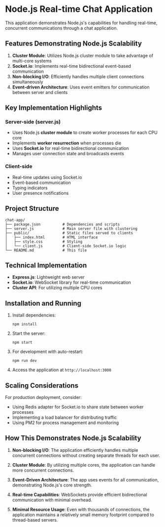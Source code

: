 # Node.js Real-time Chat Application

This application demonstrates Node.js's capabilities for handling real-time, concurrent communications through a chat application.

## Features Demonstrating Node.js Scalability

1. **Cluster Module**: Utilizes Node.js cluster module to take advantage of multi-core systems
2. **Socket.io**: Implements real-time bidirectional event-based communication
3. **Non-blocking I/O**: Efficiently handles multiple client connections simultaneously
4. **Event-driven Architecture**: Uses event emitters for communication between server and clients

## Key Implementation Highlights

### Server-side (server.js)
- Uses Node.js **cluster module** to create worker processes for each CPU core
- Implements **worker resurrection** when processes die
- Uses **Socket.io** for real-time bidirectional communication
- Manages user connection state and broadcasts events

### Client-side
- Real-time updates using Socket.io
- Event-based communication
- Typing indicators
- User presence notifications

## Project Structure

```
chat-app/
├── package.json          # Dependencies and scripts
├── server.js             # Main server file with clustering
├── public/               # Static files served to clients
│   ├── index.html        # HTML interface
│   ├── style.css         # Styling
│   └── client.js         # Client-side Socket.io logic
└── README.md             # This file
```

## Technical Implementation

- **Express.js**: Lightweight web server
- **Socket.io**: WebSocket library for real-time communication
- **Cluster API**: For utilizing multiple CPU cores

## Installation and Running

1. Install dependencies:
   ```
   npm install
   ```

2. Start the server:
   ```
   npm start
   ```

3. For development with auto-restart:
   ```
   npm run dev
   ```

4. Access the application at `http://localhost:3000`

## Scaling Considerations

For production deployment, consider:
- Using Redis adapter for Socket.io to share state between worker processes
- Implementing a load balancer for distributing traffic
- Using PM2 for process management and monitoring

## How This Demonstrates Node.js Scalability

1. **Non-blocking I/O**: The application efficiently handles multiple concurrent connections without creating separate threads for each user.

2. **Cluster Module**: By utilizing multiple cores, the application can handle more concurrent connections.

3. **Event-Driven Architecture**: The app uses events for all communication, demonstrating Node.js's core strength.

4. **Real-time Capabilities**: WebSockets provide efficient bidirectional communication with minimal overhead.

5. **Minimal Resource Usage**: Even with thousands of connections, the application maintains a relatively small memory footprint compared to thread-based servers.
